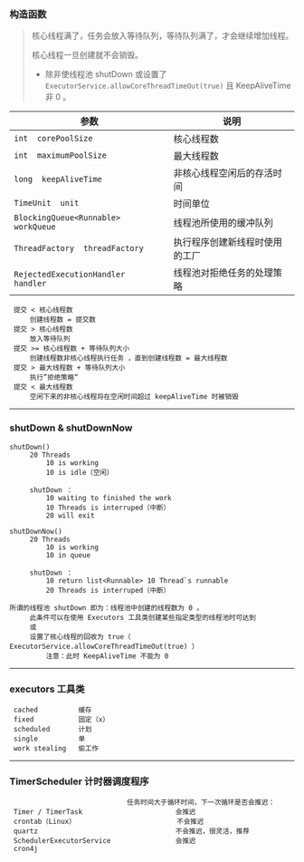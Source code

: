 ### 构造函数

> 核心线程满了，任务会放入等待队列，等待队列满了，才会继续增加线程。
>
> 核心线程一旦创建就不会销毁。
>
> - 除非使线程池 shutDown 或设置了 `ExecutorService.allowCoreThreadTimeOut(true)` 且 KeepAliveTime 非 0 。

| 参数                                   | 说明              |
|--------------------------------------|-----------------|
| `int  corePoolSize`                  | 核心线程数           |
| `int  maximumPoolSize`               | 最大线程数           |
| `long  keepAliveTime`                | 非核心线程空闲后的存活时间   |
| `TimeUnit  unit`                     | 时间单位            |
| `BlockingQueue<Runnable>  workQueue` | 线程池所使用的缓冲队列     |
| `ThreadFactory  threadFactory`       | 执行程序创建新线程时使用的工厂 |
| `RejectedExecutionHandler  handler`  | 线程池对拒绝任务的处理策略   |

     提交 < 核心线程数
         创建线程数 = 提交数
     提交 > 核心线程数
         放入等待队列
     提交 >= 核心线程数 + 等待队列大小
         创建线程数非核心线程执行任务 ，直到创建线程数 = 最大线程数
     提交 > 最大线程数 + 等待队列大小
         执行”拒绝策略“
     提交 < 最大线程数
         空闲下来的非核心线程将在空闲时间超过 keepAliveTime 时被销毁

------------------------------------------------------------------------------------------

### shutDown & shutDownNow

    shutDown()
         20 Threads
             10 is working
             10 is idle（空闲）
         
         shutDown ：
             10 waiting to finished the work
             10 Threads is interruped（中断）
             20 will exit
             
    shutDownNow()
         20 Threads
             10 is working
             10 in queue
             
         shutDown ：
             10 return list<Runnable> 10 Thread`s runnable
             20 Threads is interruped（中断）

    所谓的线程池 shutDown 即为：线程池中创建的线程数为 0 。
         此条件可以在使用 Executors 工具类创建某些指定类型的线程池时可达到
         或
         设置了核心线程的回收为 true（ ExecutorService.allowCoreThreadTimeOut(true) ）
             注意：此时 KeepAliveTime 不能为 0

------------------------------------------------------------------------------------------

### executors 工具类

     cached          缓存
     fixed           固定（x）
     scheduled       计划
     single          单
     work stealing   偷工作

------------------------------------------------------------------------------------------

### TimerScheduler 计时器调度程序

                                 任务时间大于循环时间，下一次循环是否会推迟：
     Timer / TimerTask                       会推迟
     crontab（Linux）                         不会推迟
     quartz                                  不会推迟，很灵活，推荐
     SchedulerExecutorService                会推迟
     cron4j
